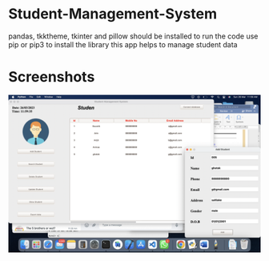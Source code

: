 # Student-Management-System
pandas, tkktheme, tkinter and pillow should be installed to run the code
use pip or pip3 to install the library
this app helps to manage student data
# Screenshots
![screenshot](screenshot.png)
